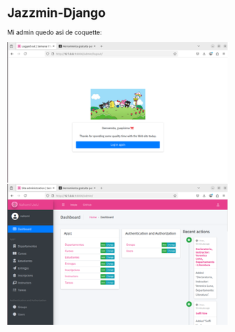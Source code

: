 # Jazzmin-Django

Mi admin quedo asi de coquette:

![Login Admin Django](LoginAdmin.png)
![Login Admin Django](MiAdminEnDjango.png)